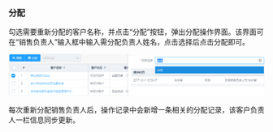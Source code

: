 ### 分配

勾选需要重新分配的客户名称，并点击“分配”按钮，弹出分配操作界面。该界面可在“销售负责人”输入框中输入需分配负责人姓名，点击选择后点击分配即可。

![](/assets/TIM截图20171214163148.png)

每次重新分配销售负责人后，操作记录中会新增一条相关的分配记录，该客户负责人一栏信息同步更新。


